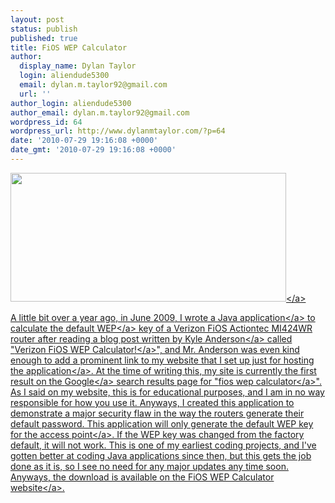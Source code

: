 ```yaml
---
layout: post
status: publish
published: true
title: FiOS WEP Calculator
author:
  display_name: Dylan Taylor
  login: aliendude5300
  email: dylan.m.taylor92@gmail.com
  url: ''
author_login: aliendude5300
author_email: dylan.m.taylor92@gmail.com
wordpress_id: 64
wordpress_url: http://www.dylanmtaylor.com/?p=64
date: '2010-07-29 19:16:08 +0000'
date_gmt: '2010-07-29 19:16:08 +0000'
---
```

<p><a href="http:&#47;&#47;www.dylanmtaylor.com&#47;wp-content&#47;uploads&#47;2010&#47;11&#47;fios_wep_calculator.png"><img class="alignnone size-full wp-image-65" title="FiOS WEP Calculator" src="http:&#47;&#47;www.dylanmtaylor.com&#47;wp-content&#47;uploads&#47;2010&#47;11&#47;fios_wep_calculator.png" alt="" width="441" height="206" &#47;><&#47;a></p>
<p>A little bit over a year ago, in June 2009, I wrote a <a class="zem_slink" title="Java (software platform)" rel="wikipedia" href="http:&#47;&#47;en.wikipedia.org&#47;wiki&#47;Java_%28software_platform%29">Java application<&#47;a> to calculate the default <a class="zem_slink" title="Wired Equivalent Privacy" rel="wikipedia" href="http:&#47;&#47;en.wikipedia.org&#47;wiki&#47;Wired_Equivalent_Privacy">WEP<&#47;a> key of a Verizon FiOS Actiontec MI424WR router after reading a blog post written by <a href="http:&#47;&#47;xkyle.com&#47;">Kyle Anderson<&#47;a> called "<a href="http:&#47;&#47;xkyle.com&#47;2009&#47;03&#47;03&#47;verizon-fios-wireless-key-calculator&#47;">Verizon FiOS WEP Calculator!<&#47;a>", and Mr. Anderson was even kind enough to add a prominent link to <a title=" FiOS WEP Calculator" href="http:&#47;&#47;fwc.dylanmtaylor.com&#47;">my website that I set up just for hosting the application<&#47;a>. At the time of writing this, my site is currently the first result on the <a class="zem_slink" title="Google" rel="homepage" href="http:&#47;&#47;google.com">Google<&#47;a> search results page for "<a title="FiOS WEP Calculator" href="http:&#47;&#47;www.google.com&#47;search?client=ubuntu&amp;channel=fs&amp;q=fios+wep+calculator&amp;ie=utf-8&amp;oe=utf-8">fios wep calculator<&#47;a>". As I said on my website, this is for educational purposes, and I am in no way responsible for how you use it. Anyways, I created this application to demonstrate a major security flaw in the way the routers generate their default password. This application will only generate the default WEP key for the <a class="zem_slink" title="Wireless access point" rel="wikipedia" href="http:&#47;&#47;en.wikipedia.org&#47;wiki&#47;Wireless_access_point">access point<&#47;a>. If the WEP key was changed from the factory default, it will not work. This is one of my earliest coding projects, and I've gotten better at coding Java applications since then, but this gets the job done as it is, so I see no need for any major updates any time soon. Anyways, the download is available on the <a title="FiOS WEP Calculator" href="http:&#47;&#47;fwc.dylanmtaylor.com&#47;">FiOS WEP Calculator website<&#47;a>.</p>
